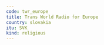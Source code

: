 ```yaml
---
code: twr_europe
title: Trans World Radio for Europe
country: slovakia
itu: SVK
kind: religious
---
```

